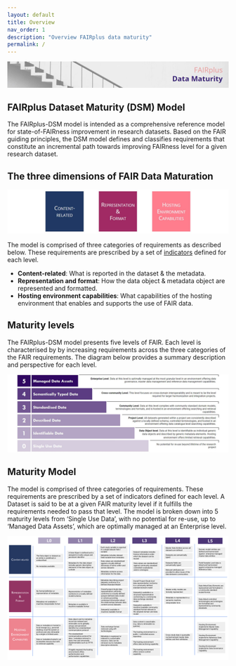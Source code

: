 ```yaml
---
layout: default
title: Overview
nav_order: 1
description: "Overview FAIRplus data maturity"
permalink: /
---
```


![Banner](assets/images/overview/banner_draft.JPG)

## FAIRplus Dataset Maturity (DSM) Model  

The FAIRplus-DSM model is intended as a comprehensive reference model for state-of-FAIRness improvement in research datasets. Based on the FAIR guiding principles, the DSM model defines and classifies requirements that constitute an incremental path towards improving FAIRness level for a given research dataset.

## The three dimensions of FAIR Data Maturation  

![Dimensions](assets/images/overview/dimensions.JPG)  

The model is comprised of three categories of requirements as described below. These requirements are prescribed by a set of [indicators](docs/Indicators.md) defined for each level.

- **Content-related**: What is reported in the dataset & the metadata.
- **Representation and format**: How the data object & metadata object are represented and formatted.
- **Hosting environment capabilities**: What capabilities of the hosting environment that enables and supports the use of FAIR data.

## Maturity levels  

The FAIRplus-DSM model presents five levels of FAIR. Each level is characterised by by increasing requirements across the three categories of the FAIR requirements. The diagram below provides a summary description and perspective for each level.   

![Levels](assets/images/overview/levels_definition.JPG)  

## Maturity Model   

The model is comprised of three categories of requirements. These requirements are prescribed by a set of indicators defined for each level. A Dataset is said to be at a given FAIR maturity level if it fulfills the requirements needed to pass that level. The model is broken down into 5 maturity levels from ‘Single Use Data’, with no potential for re-use, up to ‘Managed Data Assets’, which are optimally managed at an Enterprise level.   

![Grid_view](assets/images/overview/grid_view.png)

